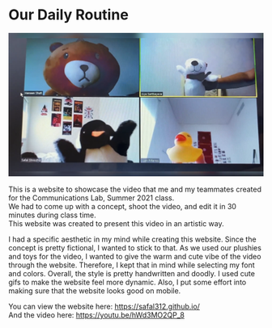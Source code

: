 # Our Daily Routine

![](images/main.png)

This is a website to showcase the video that me and my teammates created for the Communications Lab, Summer 2021 class.  
We had to come up with a concept, shoot the video, and edit it in 30 minutes during class time.  
This website was created to present this video in an artistic way.

I had a specific aesthetic in my mind while creating this website. Since the concept is pretty fictional, I wanted to stick to that. As we used our plushies and toys for the video,
I wanted to give the warm and cute vibe of the video through the website. Therefore, I kept that in mind while selecting my font and colors. Overall, the style is pretty
handwritten and doodly. I used cute gifs to make the website feel more dynamic. Also, I put some effort into making sure that the website looks good on mobile.

You can view the website here: https://safal312.github.io/  
And the video here: https://youtu.be/hWd3MO2QP_8
